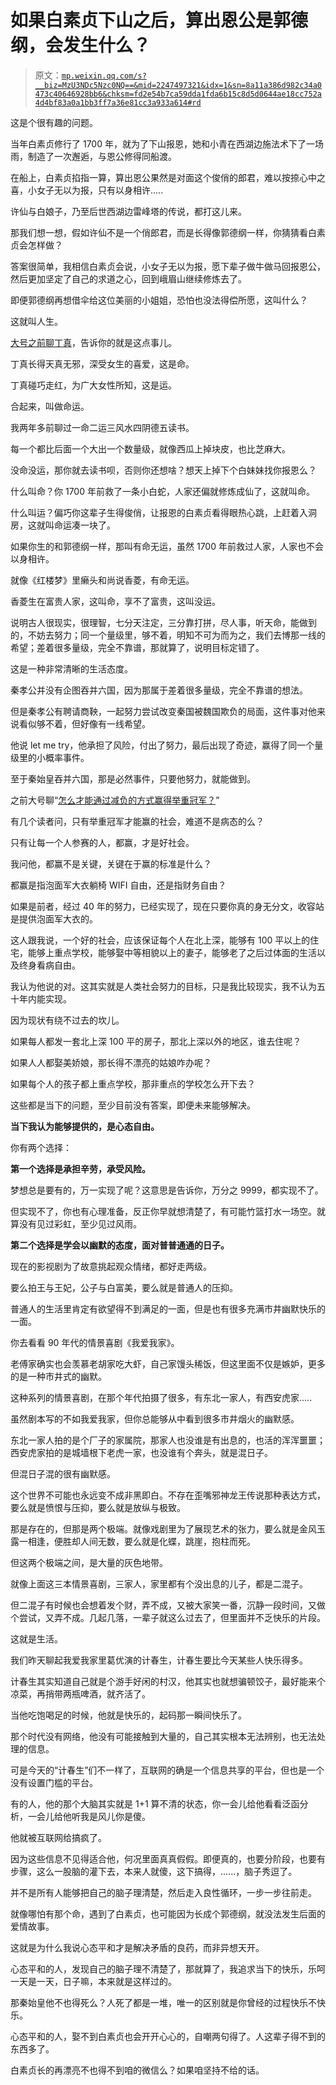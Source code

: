 # 如果白素贞下山之后，算出恩公是郭德纲，会发生什么？

> 原文：[`mp.weixin.qq.com/s?__biz=MzU3NDc5Nzc0NQ==&mid=2247497321&idx=1&sn=8a11a386d982c34a0473c40646928bb6&chksm=fd2e54b7ca59dda1fda6b15c8d5d0644ae18cc752a4d4bf83a0a1bb3ff7a36e81cc3a933a614#rd`](http://mp.weixin.qq.com/s?__biz=MzU3NDc5Nzc0NQ==&mid=2247497321&idx=1&sn=8a11a386d982c34a0473c40646928bb6&chksm=fd2e54b7ca59dda1fda6b15c8d5d0644ae18cc752a4d4bf83a0a1bb3ff7a36e81cc3a933a614#rd)

这是个很有趣的问题。

当年白素贞修行了 1700 年，就为了下山报恩，她和小青在西湖边施法术下了一场雨，制造了一次邂逅，与恩公修得同船渡。

在船上，白素贞掐指一算，算出恩公果然是对面这个俊俏的郎君，难以按捺心中之喜，小女子无以为报，只有以身相许.....

许仙与白娘子，乃至后世西湖边雷峰塔的传说，都打这儿来。

那我们想一想，假如许仙不是一个俏郎君，而是长得像郭德纲一样，你猜猜看白素贞会怎样做？

答案很简单，我相信白素贞会说，小女子无以为报，愿下辈子做牛做马回报恩公，然后更加坚定了自己的求道之心，回到峨眉山继续修炼去了。

即便郭德纲再想借伞给这位美丽的小姐姐，恐怕也没法得偿所愿，这叫什么？

这就叫人生。

[大号之前聊丁真](https://mp.weixin.qq.com/s?__biz=MzU0MjYwNDU2Mw==&mid=2247494924&idx=1&sn=b24913664610126465a665bba6e7f6ed&chksm=fb1a8170cc6d08660e33421717f26d966643a2cba34baac931b94c8d829c7e256fe24f2cd779&token=1768338490&lang=zh_CN&scene=21#wechat_redirect)，告诉你的就是这点事儿。

丁真长得天真无邪，深受女生的喜爱，这是命。

丁真碰巧走红，为广大女性所知，这是运。

合起来，叫做命运。

我两年多前聊过一命二运三风水四阴德五读书。

每一个都比后面一个大出一个数量级，就像西瓜上掉块皮，也比芝麻大。

没命没运，那你就去读书呗，否则你还想啥？想天上掉下个白妹妹找你报恩么？

什么叫命？你 1700 年前救了一条小白蛇，人家还偏就修炼成仙了，这就叫命。

什么叫运？偏巧你这辈子生得俊俏，让报恩的白素贞看得眼热心跳，上赶着入洞房，这就叫命运凑一块了。

如果你生的和郭德纲一样，那叫有命无运，虽然 1700 年前救过人家，人家也不会以身相许。

就像《红楼梦》里癞头和尚说香菱，有命无运。

香菱生在富贵人家，这叫命，享不了富贵，这叫没运。

说明古人很现实，很理智，七分天注定，三分靠打拼，尽人事，听天命，能做到的，不妨去努力；同一个量级里，够不着，明知不可为而为之，我们去博那一线的希望；差着很多量级，完全不靠谱，那就算了，说明目标定错了。

这是一种非常清晰的生活态度。

秦孝公并没有企图吞并六国，因为那属于差着很多量级，完全不靠谱的想法。

但是秦孝公有聘请商鞅，一起努力尝试改变秦国被魏国欺负的局面，这件事对他来说看似够不着，但好像有一线希望。

他说 let me try，他承担了风险，付出了努力，最后出现了奇迹，赢得了同一个量级里的小概率事件。

至于秦始皇吞并六国，那是必然事件，只要他努力，就能做到。

之前大号聊“[怎么才能通过减负的方式赢得举重冠军？](https://mp.weixin.qq.com/s?__biz=MzU0MjYwNDU2Mw==&mid=2247494919&idx=1&sn=c733897b9ae0848ec3e9c9873831247f&chksm=fb1a817bcc6d086d5656db0daa2420446f0e154f923d9b18a1760f39d21135993427c86b9169&token=927640742&lang=zh_CN&scene=21#wechat_redirect)”

有几个读者问，只有举重冠军才能赢的社会，难道不是病态的么？

只有让每一个人参赛的人，都赢，才是好社会。

我问他，都赢不是关键，关键在于赢的标准是什么？

都赢是指泡面军大衣躺椅 WIFI 自由，还是指财务自由？

如果是前者，经过 40 年的努力，已经实现了，现在只要你真的身无分文，收容站是提供泡面军大衣的。

这人跟我说，一个好的社会，应该保证每个人在北上深，能够有 100 平以上的住宅，能够上重点学校，能够娶中等相貌以上的妻子，能够老了之后过体面的生活以及终身看病自由。

我认为他说的对。这其实就是人类社会努力的目标，只是我比较现实，我不认为五十年内能实现。

因为现状有绕不过去的坎儿。

如果每人都发一套北上深 100 平的房子，那北上深以外的地区，谁去住呢？

如果人人都娶美娇娘，那长得不漂亮的姑娘咋办呢？

如果每个人的孩子都上重点学校，那非重点的学校怎么开下去？

这些都是当下的问题，至少目前没有答案，即便未来能够解决。

**当下我认为能够提供的，是心态自由。** 

你有两个选择：

**第一个选择是承担辛劳，承受风险。**

梦想总是要有的，万一实现了呢？这意思是告诉你，万分之 9999，都实现不了。

但实现不了，你也有心理准备，反正你早就想清楚了，有可能竹篮打水一场空。就算没有见过彩虹，至少见过风雨。

**第二个选择是学会以幽默的态度，面对普普通通的日子。** 

现在的影视剧为了故意挑起观众情绪，都好走两级。

要么拍王与王妃，公子与白富美，要么就是普通人的压抑。

普通人的生活里肯定有欲望得不到满足的一面，但是也有很多充满市井幽默快乐的一面。

你去看看 90 年代的情景喜剧《我爱我家》。

老傅家确实也会羡慕老胡家吃大虾，自己家馒头稀饭，但这里面不仅是嫉妒，更多的是一种市井式的幽默。

这种系列的情景喜剧，在那个年代拍摄了很多，有东北一家人，有西安虎家.....

虽然剧本写的不如我爱我家，但你总能够从中看到很多市井烟火的幽默感。

东北一家人拍的是个厂子的家属院，那家人也没谁是有出息的，也活的浑浑噩噩；西安虎家拍的是城墙根下老虎一家，也没谁有个奔头，就是混日子。

但混日子混的很有幽默感。

这个世界不可能也永远变不成非黑即白。不存在歪嘴邪神龙王传说那种表达方式，要么就是愤恨与压抑，要么就是放纵与极致。

那是存在的，但那是两个极端。就像戏剧里为了展现艺术的张力，要么就是金风玉露一相逢，便胜却人间无数，要么就是化蝶，跳崖，抱柱而死。

但这两个极端之间，是大量的灰色地带。

就像上面这三本情景喜剧，三家人，家里都有个没出息的儿子，都是二混子。

但二混子有时候也会想着发个财，弄不成，又被大家笑一番，沉静一段时间，又做个尝试，又弄不成。几起几落，一辈子就这么过去了，但里面并不乏快乐的片段。

这就是生活。

我们昨天聊起我爱我家里葛优演的计春生，计春生要比今天某些人快乐得多。

计春生其实知道自己就是个游手好闲的村汉，他其实也就想骗顿饺子，最好能来个凉菜，再捎带两瓶啤酒，就齐活了。

当他吃饱喝足的时候，他就是快乐的，起码那一瞬间快乐了。

那个时代没有网络，他没有可能接触到大量的，自己其实根本无法辨别，也无法处理的信息。

可是今天的“计春生”们不一样了，互联网的确是一个信息共享的平台，但也是一个没有设置门槛的平台。

有的人，他的那个大脑其实就是 1+1 算不清的状态，你一会儿给他看看泛函分析，一会儿给他听我是风儿你是傻。

他就被互联网给搞疯了。

因为这些信息不见得适合他，何况里面真真假假。即便真的，也要分阶段，也要有步骤，这么一股脑的灌下去，本来人就傻，这下搞得，......，脑子秀逗了。

并不是所有人能够把自己的脑子理清楚，然后走入良性循环，一步一步往前走。

就像哪怕有那个命，遇到了白素贞，也可能因为长成个郭德纲，就没法发生后面的爱情故事。

这就是为什么我说心态平和才是解决矛盾的良药，而非异想天开。

心态平和的人，发现自己的脑子理不清楚了，那就算了，我追求当下的快乐，乐呵一天是一天，日子嘛，本来就是这样过的。

那秦始皇他不也得死么？人死了都是一堆，唯一的区别就是你曾经的过程快乐不快乐。

心态平和的人，娶不到白素贞也会开开心心的，自嘲两句得了。人这辈子得不到的东西多了。

白素贞长的再漂亮不也得不到咱的微信么？如果咱坚持不给的话。